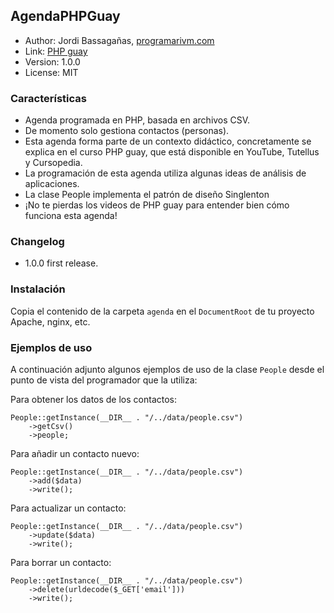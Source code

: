 ## AgendaPHPGuay* Author: Jordi Bassagañas, [programarivm.com](http://programarivm.com)
* Link: [PHP guay](https://www.youtube.com/watch?v=eYoDqz29qSA)
* Version: 1.0.0* License: MIT### Características- Agenda programada en PHP, basada en archivos CSV.- De momento solo gestiona contactos (personas).- Esta agenda forma parte de un contexto didáctico, concretamente se explica en el curso PHP guay, que está disponible en YouTube, Tutellus y Cursopedia.- La programación de esta agenda utiliza algunas ideas de análisis de aplicaciones.- La clase People implementa el patrón de diseño Singlenton- ¡No te pierdas los videos de PHP guay para entender bien cómo funciona esta agenda!### Changelog* 1.0.0 first release.### InstalaciónCopia el contenido de la carpeta `agenda` en el `DocumentRoot` de tu proyecto Apache, nginx, etc.### Ejemplos de uso
A continuación adjunto algunos ejemplos de uso de la clase `People` desde el punto de vista del programador que la utiliza:
Para obtener los datos de los contactos:	People::getInstance(__DIR__ . "/../data/people.csv")		->getCsv()		->people;Para añadir un contacto nuevo:	People::getInstance(__DIR__ . "/../data/people.csv")		->add($data)        ->write();		Para actualizar un contacto:	People::getInstance(__DIR__ . "/../data/people.csv")		->update($data)		->write();		Para borrar un contacto:	People::getInstance(__DIR__ . "/../data/people.csv")		->delete(urldecode($_GET['email']))		->write();